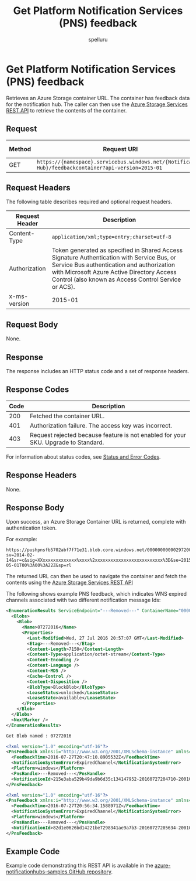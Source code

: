 ﻿---
title: "Get Platform Notification Services (PNS) feedback"
ms.custom: ""
ms.date: "2019-04-05"
ms.prod: "azure"
ms.reviewer: ""
ms.service: "notification-hubs"
ms.suite: ""
ms.tgt_pltfrm: ""
ms.topic: "reference"
author: "spelluru"
ms.author: "spelluru"
manager: "timlt"

---

# Get Platform Notification Services (PNS) feedback
Retrieves an Azure Storage container URL. The container has feedback data for the notification hub. The caller can then use the [Azure Storage Services REST API](/rest/api/storageservices/) to retrieve the contents of the container.

## Request

| Method | Request URI | HTTP version |
| ------ | ----------- | ------------ | 
| GET | `https://{namespace}.servicebus.windows.net/{Notification Hub}/feedbackcontainer?api-version=2015-01` | HTTP/1.1 |

## Request Headers
The following table describes required and optional request headers.

| Request Header | Description |
| -------------- | ----------- | 
| Content-Type | `application/xml;type=entry;charset=utf-8` |
| Authorization | Token generated as specified in Shared Access Signature Authentication with Service Bus, or Service Bus authentication and authorization with Microsoft Azure Active Directory Access Control (also known as Access Control Service or ACS). |
| x-ms-version | 2015-01 |

## Request Body

None.

## Response

The response includes an HTTP status code and a set of response headers.

## Response Codes

| Code | Description |
| ---- | ----------- | 
| 200 | Fetched the container URL. |
| 401 | Authorization failure. The access key was incorrect. |
| 403 | Request rejected because feature is not enabled for your SKU. Upgrade to Standard. |

For information about status codes, see [Status and Error Codes](/rest/api/storageservices/Common-REST-API-Error-Codes).

## Response Headers

None.

## Response Body

Upon success, an Azure Storage Container URL is returned, complete with authentication token.

For example:

```
https://pushpnsfb5702abf7f71e31.blob.core.windows.net/00000000000297200840?sv=2014-02-14&sr=c&sig=XXxxxxxxxxxxxxx%xxxx%2xxxxxxxxxxxxxxxxxxxxxxxxxx%3D&se=2015-05-01T00%3A00%3A22Z&sp=rl
```

The returned URL can then be used to navigate the container and fetch the contents using the [Azure Storage Services REST API](/rest/api/storageservices/)

The following shows example PNS feedback, which indicates WNS expired channels associated with two different notification message Ids:

```xml
<EnumerationResults ServiceEndpoint="---Removed---" ContainerName="00000000002001061088">
  <Blobs>
    <Blob>
      <Name>07272016</Name>
      <Properties>
        <Last-Modified>Wed, 27 Jul 2016 20:57:07 GMT</Last-Modified>
        <Etag>---Removed---</Etag>
        <Content-Length>7150</Content-Length>
        <Content-Type>application/octet-stream</Content-Type>
        <Content-Encoding />
        <Content-Language />
        <Content-MD5 />
        <Cache-Control />
        <Content-Disposition />
        <BlobType>BlockBlob</BlobType>
        <LeaseStatus>unlocked</LeaseStatus>
        <LeaseState>available</LeaseState>
      </Properties>
    </Blob>
  </Blobs>
  <NextMarker />
</EnumerationResults>

Get Blob named : 07272016

<?xml version="1.0" encoding="utf-16"?>
<PnsFeedback xmlns:i="http://www.w3.org/2001/XMLSchema-instance" xmlns="http://schemas.microsoft.com/netservices/2010/10/servicebus/connect">
  <FeedbackTime>2016-07-27T20:47:10.8905532Z</FeedbackTime>
  <NotificationSystemError>ExpiredChannel</NotificationSystemError>
  <Platform>windows</Platform>
  <PnsHandle>---Removed---</PnsHandle>
  <NotificationId>215e3aba529b49da9b6d35c134147952-20160727204710-2001061088-1</NotificationId>
</PnsFeedback>

<?xml version="1.0" encoding="utf-16"?>
<PnsFeedback xmlns:i="http://www.w3.org/2001/XMLSchema-instance" xmlns="http://schemas.microsoft.com/netservices/2010/10/servicebus/connect">
  <FeedbackTime>2016-07-27T20:56:34.1588971Z</FeedbackTime>
  <NotificationSystemError>ExpiredChannel</NotificationSystemError>
  <Platform>windows</Platform>
  <PnsHandle>---Removed---</PnsHandle>
  <NotificationId>82d1e0626bd14221be7298341ae9a7b3-20160727205634-2001061088-1</NotificationId>
</PnsFeedback>
```
## Example Code

Example code demonstrating this REST API is available in the [azure-notificationhubs-samples GitHub repository](https://github.com/Azure/azure-notificationhubs-dotnet/tree/master/Samples/SendRestExample).


